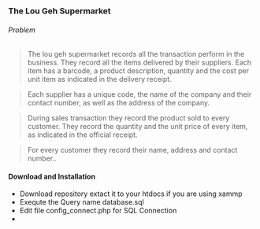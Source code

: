 ### The Lou Geh Supermarket

###### Problem
> The lou geh supermarket records all the transaction perform in the business. They record all the items delivered by their suppliers. Each item has a barcode, a product description, quantity and the cost per unit item as indicated in the delivery receipt.

> Each supplier has a unique code, the name of the company and their contact number, as well as the address of the company.

> During sales transaction they record the product sold to every customer. They record the quantity and the unit price of every item, as indicated in the official receipt.

> For every customer they record their name, address and contact number..

#### Download and Installation
- Download repository extact it to your htdocs if you are using xammp
- Exequte the Query name database.sql
- Edit file config_connect.php for SQL Connection
- 
